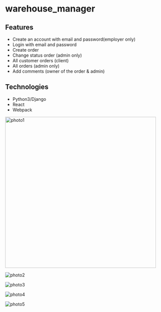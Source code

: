 # warehouse_manager

## Features
- Create an account with email and password(employer only)
- Login with email and password
- Create order
- Change status order (admin only)
- All customer orders (client)
- All orders (admin only)
- Add comments (owner of the order & admin)

## Technologies
- Python3/Django
- React
- Webpack


<img width="482" alt="photo1" src="https://user-images.githubusercontent.com/63157345/160392563-07128f1c-54d1-4af5-82f0-8a0005727f77.png">

![photo2](https://user-images.githubusercontent.com/63157345/160392589-896c8d22-838f-4146-9bd2-578bd0074890.png)

![photo3](https://user-images.githubusercontent.com/63157345/160392599-2561f874-ef20-47c5-8095-052102840807.png)

![photo4](https://user-images.githubusercontent.com/63157345/160392607-87ab168c-2f62-4f5f-a04f-ca3ecedfca83.png)

![photo5](https://user-images.githubusercontent.com/63157345/160392613-c3be952b-4c83-4b1c-9b4d-227d32f7e7e4.png)
